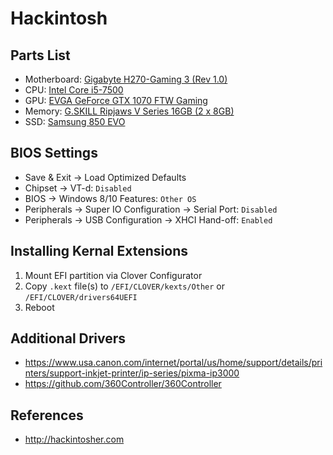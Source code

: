 # Hackintosh

## Parts List

- Motherboard: [Gigabyte H270-Gaming 3 (Rev 1.0)](http://www.gigabyte.us/Motherboard/GA-H270-Gaming-3-rev-10)
- CPU: [Intel Core i5-7500](https://ark.intel.com/products/97123/Intel-Core-i5-7500-Processor-6M-Cache-up-to-3_80-GHz)
- GPU: [EVGA GeForce GTX 1070 FTW Gaming](https://www.evga.com/Products/Product.aspx?pn=08G-P4-6276-KR)
- Memory: [G.SKILL Ripjaws V Series 16GB (2 x 8GB)](http://www.gskill.com/en/product/f4-2400c15d-16gvr)
- SSD: [Samsung 850 EVO](https://www.samsung.com/us/computing/memory-storage/solid-state-drives/ssd-850-evo-2-5-sata-iii-250gb-mz-75e250b-am/)

## BIOS Settings

- Save & Exit -> Load Optimized Defaults
- Chipset -> VT-d: `Disabled`
- BIOS -> Windows 8/10 Features: `Other OS`
- Peripherals -> Super IO Configuration -> Serial Port: `Disabled`
- Peripherals -> USB Configuration -> XHCI Hand-off: `Enabled`

## Installing Kernal Extensions

1. Mount EFI partition via Clover Configurator
1. Copy `.kext` file(s) to `/EFI/CLOVER/kexts/Other` or `/EFI/CLOVER/drivers64UEFI`
1. Reboot

## Additional Drivers

- https://www.usa.canon.com/internet/portal/us/home/support/details/printers/support-inkjet-printer/ip-series/pixma-ip3000
- https://github.com/360Controller/360Controller

## References

- http://hackintosher.com
